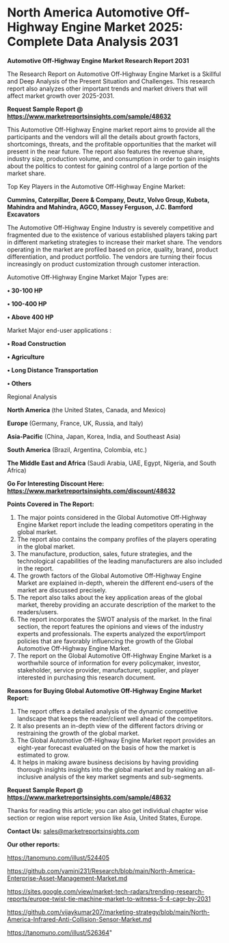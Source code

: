 # North America Automotive Off-Highway Engine Market 2025: Complete Data Analysis 2031

<strong>Automotive Off-Highway Engine Market Research Report 2031</strong>

The Research Report on Automotive Off-Highway Engine Market is a Skillful and Deep Analysis of the Present Situation and Challenges. This research report also analyzes other important trends and market drivers that will affect market growth over 2025-2031.

<strong>Request Sample Report @ <a href=https://www.marketreportsinsights.com/sample/48632>https://www.marketreportsinsights.com/sample/48632</a></strong>

This Automotive Off-Highway Engine market report aims to provide all the participants and the vendors will all the details about growth factors, shortcomings, threats, and the profitable opportunities that the market will present in the near future. The report also features the revenue share, industry size, production volume, and consumption in order to gain insights about the politics to contest for gaining control of a large portion of the market share.

Top Key Players in the Automotive Off-Highway Engine Market:

<strong>Cummins, Caterpillar, Deere & Company, Deutz, Volvo Group, Kubota, Mahindra and Mahindra, AGCO, Massey Ferguson, J.C. Bamford Excavators</strong>

The Automotive Off-Highway Engine Industry is severely competitive and fragmented due to the existence of various established players taking part in different marketing strategies to increase their market share. The vendors operating in the market are profiled based on price, quality, brand, product differentiation, and product portfolio. The vendors are turning their focus increasingly on product customization through customer interaction.

Automotive Off-Highway Engine Market Major Types are:

<strong>•  30-100 HP

•  100-400 HP

•  Above 400 HP</strong>

Market Major end-user applications :

<strong>•  Road Construction

•  Agriculture

•  Long Distance Transportation

•  Others</strong>

Regional Analysis

</u><strong><b>North America</b></strong> (the United States, Canada, and Mexico)

<strong><b>Europe </b></strong>(Germany, France, UK, Russia, and Italy)

<strong><b>Asia-Pacific</b></strong> (China, Japan, Korea, India, and Southeast Asia)

<strong><b>South America</b></strong> (Brazil, Argentina, Colombia, etc.)

<strong><b>The Middle East and Africa</b></strong> (Saudi Arabia, UAE, Egypt, Nigeria, and South Africa)

<strong>Go For Interesting Discount Here: <a href=https://www.marketreportsinsights.com/discount/48632>https://www.marketreportsinsights.com/discount/48632</a></strong>

<strong>Points Covered in The Report:</strong>
<ol>
  <li>The major points considered in the Global Automotive Off-Highway Engine Market report include the leading competitors operating in the global market.</li>
  <li>The report also contains the company profiles of the players operating in the global market.</li>
  <li>The manufacture, production, sales, future strategies, and the technological capabilities of the leading manufacturers are also included in the report.</li>
  <li>The growth factors of the Global Automotive Off-Highway Engine Market are explained in-depth, wherein the different end-users of the market are discussed precisely.</li>
  <li>The report also talks about the key application areas of the global market, thereby providing an accurate description of the market to the readers/users.</li>
  <li>The report incorporates the SWOT analysis of the market. In the final section, the report features the opinions and views of the industry experts and professionals. The experts analyzed the export/import policies that are favorably influencing the growth of the Global Automotive Off-Highway Engine Market.</li>
  <li>The report on the Global Automotive Off-Highway Engine Market is a worthwhile source of information for every policymaker, investor, stakeholder, service provider, manufacturer, supplier, and player interested in purchasing this research document.</li>
</ol>
<strong>Reasons for Buying Global Automotive Off-Highway Engine Market Report:</strong>

<ol>
  <li>The report offers a detailed analysis of the dynamic competitive landscape that keeps the reader/client well ahead of the competitors.</li>
  <li>It also presents an in-depth view of the different factors driving or restraining the growth of the global market.</li>
  <li>The Global Automotive Off-Highway Engine Market report provides an eight-year forecast evaluated on the basis of how the market is estimated to grow.</li>
  <li>It helps in making aware business decisions by having providing thorough insights insights into the global market and by making an all-inclusive analysis of the key market segments and sub-segments.</li>
</ol>
<strong>Request Sample Report @ <a href=https://www.marketreportsinsights.com/sample/48632>https://www.marketreportsinsights.com/sample/48632</a></strong>


Thanks for reading this article; you can also get individual chapter wise section or region wise report version like Asia, United States, Europe.

<strong>Contact Us:</strong>
sales@marketreportsinsights.com

<strong>Our other reports:</strong>

<a href=https://tanomuno.com/illust/524405>https://tanomuno.com/illust/524405</a>

<a href=https://github.com/yamini231/Research/blob/main/North-America-Enterprise-Asset-Management-Market.md>https://github.com/yamini231/Research/blob/main/North-America-Enterprise-Asset-Management-Market.md</a>

<a href=https://sites.google.com/view/market-tech-radars/trending-research-reports/europe-twist-tie-machine-market-to-witness-5-4-cagr-by-2031>https://sites.google.com/view/market-tech-radars/trending-research-reports/europe-twist-tie-machine-market-to-witness-5-4-cagr-by-2031</a>

<a href=https://github.com/vijaykumar207/marketing-strategy/blob/main/North-America-Infrared-Anti-Collision-Sensor-Market.md>https://github.com/vijaykumar207/marketing-strategy/blob/main/North-America-Infrared-Anti-Collision-Sensor-Market.md</a>

<a href=https://tanomuno.com/illust/526364>https://tanomuno.com/illust/526364</a>"
